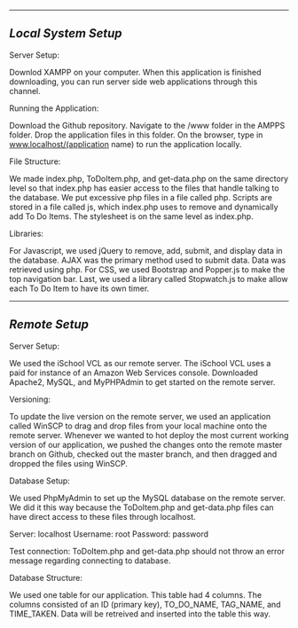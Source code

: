 ------------------
*Local System Setup*
------------------

Server Setup:

Downlod XAMPP on your computer. When this application is finished downloading, you can run server side web applications through this channel.

Running the Application:

Download the Github repository. Navigate to the /www folder in the AMPPS folder. Drop the application files in this folder. On the browser, type in www.localhost/(application name) to run the application locally.

File Structure:

We made index.php, ToDoItem.php, and get-data.php on the same directory level so that index.php has easier access to the files that handle talking to the database. We put excessive php files in a file called php. Scripts are stored  in a file called js, which index.php uses to remove and dynamically add To Do Items. The stylesheet is on the same level as index.php.

Libraries:

For Javascript, we used jQuery to remove, add, submit, and display data in the database. AJAX was the primary method used to submit data. Data was retrieved using php. For CSS, we used Bootstrap and Popper.js to make the top navigation bar. Last, we used a library called Stopwatch.js to make allow each To Do Item to have its own timer.

------------
*Remote Setup*
------------

Server Setup:

We used the iSchool VCL as our remote server. The iSchool VCL uses a paid for instance of an Amazon Web Services console. Downloaded Apache2, MySQL, and MyPHPAdmin to get started on the remote server.

Versioning:

To update the live version on the remote server, we used an application called WinSCP to drag and drop files from your local machine onto the remote server. Whenever we wanted to hot deploy the most current working version of our application, we pushed the changes onto the remote master branch on Github, checked out the master branch, and then dragged and dropped the files using WinSCP.

Database Setup:

We used PhpMyAdmin to set up the MySQL database on the remote server. We did it this way because the ToDoItem.php and get-data.php files can have direct access to these files through localhost.

Server: localhost
Username: root
Password: password

Test connection: ToDoItem.php and get-data.php should not throw an error message regarding connecting to database.

Database Structure:

We used one table for our application. This table had 4 columns. The columns consisted of an ID (primary key), TO_DO_NAME, TAG_NAME, and TIME_TAKEN. Data will be retreived and inserted into the table this way.